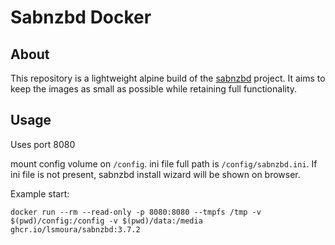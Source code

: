 # Sabnzbd Docker


## About

This repository is a lightweight alpine build of the [sabnzbd](https://github.com/sabnzbd/sabnzbd) project. It aims to keep the images as small as possible
while retaining full functionality.


## Usage

Uses port 8080

mount config volume on `/config`. ini file full path is `/config/sabnzbd.ini`. If ini file is not present, sabnzbd install wizard will be shown on browser.

Example start:

```
docker run --rm --read-only -p 8080:8080 --tmpfs /tmp -v $(pwd)/config:/config -v $(pwd)/data:/media ghcr.io/lsmoura/sabnzbd:3.7.2
```
